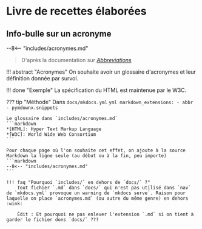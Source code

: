# Livre de recettes élaborées

## Info-bulle sur un acronyme

--8<-- "includes/acronymes.md"

> D'après la documentation sur [_Abbreviations_](https://squidfunk.github.io/mkdocs-material/reference/abbreviations/)

!!! abstract "Acronymes"
    On souhaite avoir un glossaire d'acronymes et leur définition donnée par survol.

!!! done "Exemple"
    La spécification du HTML est maintenue par le W3C.

??? tip "Méthode"
    Dans `docs/mkdocs.yml`
    ```yml
    markdown_extensions:
      - abbr
      - pymdownx.snippets
    ```

    Le glossaire dans `includes/acronymes.md`
    ```markdown
    *[HTML]: Hyper Text Markup Language
    *[W3C]: World Wide Web Consortium
    ```

    Pour chaque page où l'on souhaite cet effet, on ajoute à la source Markdown la ligne seule (au début ou à la fin, peu importe)
    ```markdown
    --8<-- "includes/acronymes.md"
    ```

    !!! faq "Pourquoi `includes/` en dehors de `docs/` ?"
        Tout fichier `.md` dans `docs/` qui n'est pas utilisé dans `nav` de `mkdocs.yml` provoque un warning de `mkdocs serve`. Raison pour laquelle on place `acronymes.md` (ou autre du même genre) en dehors :wink:

        Édit : Et pourquoi ne pas enlever l'extension `.md` si on tient à garder le fichier dons `docs/` ???
